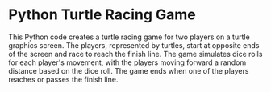# Python Turtle Racing Game

This Python code creates a turtle racing game for two players on a turtle graphics screen. The players, represented by turtles, start at opposite ends of the screen and race to reach the finish line. The game simulates dice rolls for each player's movement, with the players moving forward a random distance based on the dice roll. The game ends when one of the players reaches or passes the finish line.
